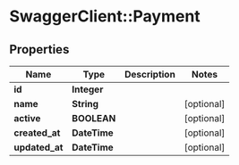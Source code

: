 # SwaggerClient::Payment

## Properties
Name | Type | Description | Notes
------------ | ------------- | ------------- | -------------
**id** | **Integer** |  | 
**name** | **String** |  | [optional] 
**active** | **BOOLEAN** |  | [optional] 
**created_at** | **DateTime** |  | [optional] 
**updated_at** | **DateTime** |  | [optional] 


